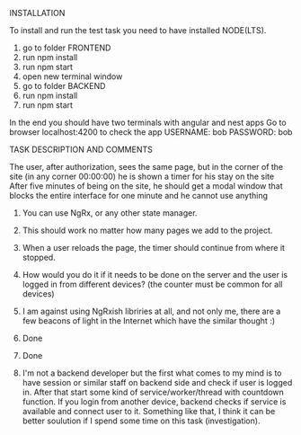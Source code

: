 INSTALLATION

To install and run the test task you need to have installed NODE(LTS).

1) go to folder FRONTEND
2) run npm install
3) run npm start
4) open new terminal window
5) go to folder BACKEND
6) run npm install
7) run npm start

In the end you should have two terminals with angular and nest apps
Go to browser localhost:4200 to check the app
 USERNAME: bob
 PASSWORD: bob


TASK DESCRIPTION AND COMMENTS

The user, after authorization, sees the same page, but in the corner of the site (in any corner 00:00:00) he is shown a timer for his stay on the site
After five minutes of being on the site, he should get a modal window that blocks the entire interface for one minute and he cannot use anything

1) You can use NgRx, or any other state manager.
2) This should work no matter how many pages we add to the project.
3) When a user reloads the page, the timer should continue from where it stopped.
4) How would you do it if it needs to be done on the server and the user is logged in from different devices? (the counter must be common for all devices)

1) I am against using NgRxish libriries at all, and not only me, there are a few beacons of light in the Internet which have the similar thought :)
2) Done
3) Done
4) I'm not a backend developer but the first what comes to my mind is to have session or similar staff on backend side and check if user is logged in.
   After that start some kind of service/worker/thread with countdown function. 
   If you login from another device, backend checks if service is available and connect user to it.
   Something like that, I think it can be better soulution if I spend some time on this task (investigation).
